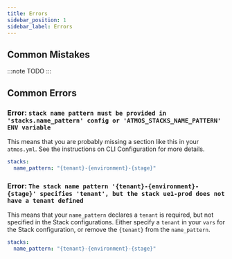 ```yaml
---
title: Errors
sidebar_position: 1
sidebar_label: Errors
---
```


## Common Mistakes

:::note
TODO
:::

## Common Errors


### Error: `stack name pattern must be provided in 'stacks.name_pattern' config or 'ATMOS_STACKS_NAME_PATTERN' ENV variable`

This means that you are probably missing a section like this in your `atmos.yml`. See the instructions on CLI Configuration for more details.

```yaml
stacks:
  name_pattern: "{tenant}-{environment}-{stage}"
```

### Error: `The stack name pattern '{tenant}-{environment}-{stage}' specifies 'tenant', but the stack ue1-prod does not have a tenant defined`

This means that your `name_pattern` declares a `tenant` is required, but not specified in the Stack configurations. Either specify a `tenant` in your `vars` for the Stack configuration, or remove the `{tenant}` from the `name_pattern`.

```yaml
stacks:
  name_pattern: "{tenant}-{environment}-{stage}"
```
